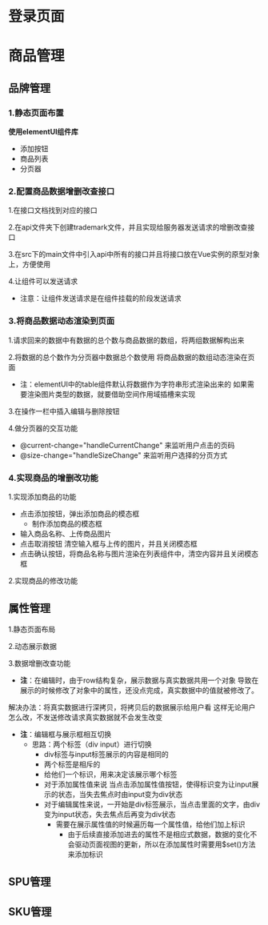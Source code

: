 # 登录页面

# 商品管理

## 品牌管理

### 1.静态页面布置

__使用elementUI组件库__

- 添加按钮
- 商品列表
- 分页器

### 2.配置商品数据增删改查接口

1.在接口文档找到对应的接口

2.在api文件夹下创建trademark文件，并且实现给服务器发送请求的增删改查接口

3.在src下的main文件中引入api中所有的接口并且将接口放在Vue实例的原型对象上，方便使用

4.让组件可以发送请求

- 注意：让组件发送请求是在组件挂载的阶段发送请求

### 3.将商品数据动态渲染到页面

1.请求回来的数据中有数据的总个数与商品数据的数组，将两组数据解构出来

2.将数据的总个数作为分页器中数据总个数使用 将商品数据的数组动态渲染在页面

- 注：elementUI中的table组件默认将数据作为字符串形式渲染出来的 如果需要渲染图片类型的数据，就要借助空间作用域插槽来实现

3.在操作一栏中插入编辑与删除按钮

4.做分页器的交互功能

- @current-change="handleCurrentChange" 来监听用户点击的页码
- @size-change="handleSizeChange" 来监听用户选择的分页方式

### 4.实现商品的增删改功能

1.实现添加商品的功能 

- 点击添加按钮，弹出添加商品的模态框
  - 制作添加商品的模态框
- 输入商品名称、上传商品图片
- 点击取消按钮 清空输入框与上传的图片，并且关闭模态框
- 点击确认按钮，将商品名称与图片渲染在列表组件中，清空内容并且关闭模态框

2.实现商品的修改功能

## 属性管理

1.静态页面布局

2.动态展示数据

3.数据增删改查功能

- __注__：在编辑时，由于row结构复杂，展示数据与真实数据共用一个对象 导致在展示的时候修改了对象中的属性，还没点完成，真实数据中的值就被修改了。

解决办法：将真实数据进行深拷贝，将拷贝后的数据展示给用户看 这样无论用户怎么改，不发送修改请求真实数据就不会发生改变

- __注__：编辑框与展示框相互切换
  - 思路：两个标签（div  input）进行切换
    - div标签与input标签展示的内容是相同的
    - 两个标签是相斥的
    - 给他们一个标识，用来决定该展示哪个标签
    - 对于添加属性值来说 当点击添加属性值按钮，使得标识变为让input展示的状态，当失去焦点时由input变为div状态
    - 对于编辑属性来说，一开始是div标签展示，当点击里面的文字，由div变为input状态，失去焦点后再变为div状态
      - 需要在展示属性值的时候遍历每一个属性值，给他们加上标识
        - 由于后续直接添加进去的属性不是相应式数据，数据的变化不会驱动页面视图的更新，所以在添加属性时需要用$set()方法来添加标识

## SPU管理



## SKU管理

